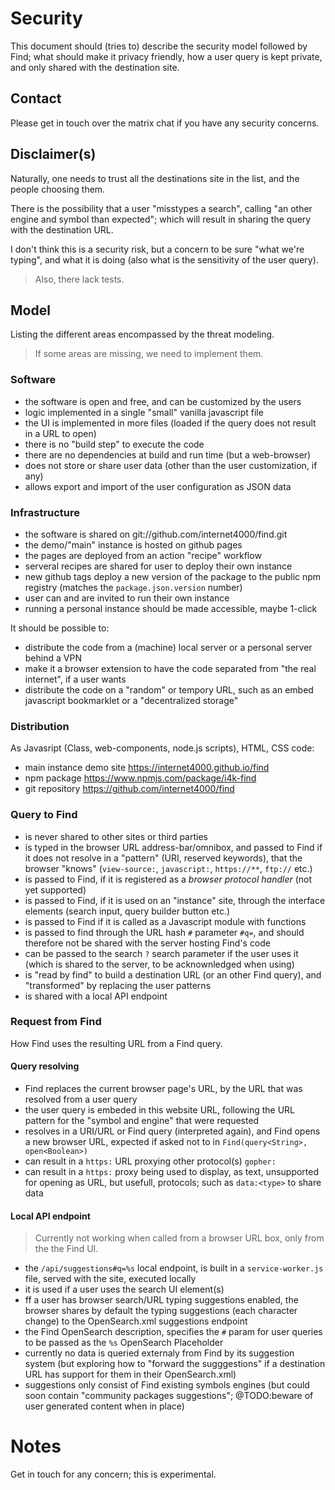 # Security
This document should (tries to) describe the security model followed
by Find; what should make it privacy friendly, how a user query is
kept private, and only shared with the destination site.

## Contact
Please get in touch over the matrix chat if you have any security
concerns.

## Disclaimer(s)
Naturally, one needs to trust all the destinations site in the list,
and the people choosing them.

There is the possibility that a user "misstypes a search", calling "an
other engine and symbol than expected"; which will result in sharing
the query with the destination URL.

I don't think this is a security risk, but a concern to be sure "what
we're typing", and what it is doing (also what is the sensitivity of
the user query).

> Also, there lack tests.

## Model
Listing the different areas encompassed by the threat modeling.

> If some areas are missing, we need to implement them.

### Software
- the software is open and free, and can be customized by the users
- logic implemented in a single "small" vanilla javascript file
- the UI is implemented in more files (loaded if the query does not
  result in a URL to open)
- there is no "build step" to execute the code
- there are no dependencies at build and run time (but a web-browser)
- does not store or share user data (other than the user
  customization, if any)
- allows export and import of the user configuration as JSON data

### Infrastructure
- the software is shared on git://github.com/internet4000/find.git
- the demo/"main" instance is hosted on github pages
- the pages are deployed from an action "recipe" workflow
- serveral recipes are shared for user to deploy their own instance
- new github tags deploy a new version of the package to the public
  npm registry (matches the `package.json.version` number)
- user can and are invited to run their own instance
- running a personal instance should be made accessible, maybe 1-click

It should be possible to:
- distribute the code from a (machine) local server or a
  personal server behind a VPN
- make it a browser extension to have the code separated from "the
  real internet", if a user wants
- distribute the code on a "random" or tempory URL, such as an embed
  javascript bookmarklet or a "decentralized storage"

### Distribution
As Javasript (Class, web-components, node.js scripts), HTML, CSS
code:
- main instance demo site https://internet4000.github.io/find
- npm package https://www.npmjs.com/package/i4k-find
- git repository https://github.com/internet4000/find

### Query to Find
- is never shared to other sites or third parties
- is typed in the browser URL address-bar/omnibox, and passed to Find
  if it does not resolve in a "pattern" (URI, reserved keywords), that
  the browser "knows" (`view-source:`, `javascript:`, `https://**`,
  `ftp://` etc.)
- is passed to Find, if it is registered as a _browser protocol
  handler_ (not yet supported)
- is passed to Find, if it is used on an "instance" site, through the
  interface elements (search input, query builder button etc.)
- is passed to Find if it is called as a Javascript module with
  functions
- is passed to find through the URL hash `#` parameter `#q=`, and
  should therefore not be shared with the server hosting Find's code
- can be passed to the search `?` search parameter if the user uses it
  (which is shared to the server, to be acknownledged when using)
- is "read by find" to build a destination URL (or an other Find
  query), and "transformed" by replacing the user patterns
- is shared with a local API endpoint

### Request from Find
How Find uses the resulting URL from a Find query.

#### Query resolving
- Find replaces the current browser page's URL, by the URL that was
  resolved from a user query
- the user query is embeded in this website URL, following the URL
  pattern for the "symbol and engine" that were requested
- resolves in a URI/URL or Find query (interpreted again), and Find
   opens a new browser URL, expected if asked not to in
   `Find(query<String>, open<Boolean>)`
- can result in a `https:` URL proxying other protocol(s) `gopher:`
- can result in a `https:` proxy being used to display, as text,
  unsupported for opening as URL, but usefull, protocols; such as
  `data:<type>` to share data

#### Local API endpoint
> Currently not working when called from a browser URL box, only from
> the the Find UI.

- the `/api/suggestions#q=%s` local endpoint, is built in a
  `service-worker.js` file, served with the site, executed locally
- it is used if a user uses the search UI element(s)
- ff a user has browser search/URL typing suggestions enabled, the
browser shares by default the typing suggestions (each character
change) to the OpenSearch.xml suggestions endpoint
- the Find OpenSearch description, specifies the `#` param for user
  queries to be passed as the `%s` OpenSearch Placeholder
- currently no data is queried externaly from Find by its suggestion
  system (but exploring how to "forward the sugggestions" if a
  destination URL has support for them in their OpenSearch.xml)
- suggestions only consist of Find existing symbols engines (but could
  soon contain "community packages suggestions"; @TODO:beware of user
  generated content when in place)

# Notes
Get in touch for any concern; this is experimental.

